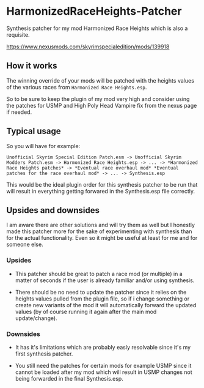 # HarmonizedRaceHeights-Patcher
Synthesis patcher for my mod Harmonized Race Heights which is also a requisite.

https://www.nexusmods.com/skyrimspecialedition/mods/139918

## How it works
The winning override of your mods will be patched with the heights values of the various races from `Harmonized Race Heights.esp`.

So to be sure to keep the plugin of my mod very high and consider using the patches for USMP and High Poly Head Vampire fix from the nexus page if needed.

## Typical usage
So you will have for example:

`Unofficial Skyrim Special Edition Patch.esm -> Unofficial Skyrim Modders Patch.esm -> Harmonized Race Heights.esp -> ... -> *Harmonized Race Heights patches* -> *Eventual race overhaul mod* *Eventual patches for the race overhaul mod* -> ... -> Synthesis.esp`

This would be the ideal plugin order for this synthesis patcher to be run that will result in everything getting forwared in the Synthesis.esp file correctly.

## Upsides and downsides

I am aware there are other solutions and will try them as well but I honestly made this patcher more for the sake of experimenting with synthesis than for the actual functionality. Even so it might be useful at least for me and for someone else.

### Upsides

* This patcher should be great to patch a race mod (or multiple) in a matter of seconds if the user is already familiar and/or using synthesis.

* There should be no need to update the patcher since it relies on the heights values pulled from the plugin file, so if i change something or create new variants of the mod it will automatically forward the updated values (by of course running it again after the main mod update/change).

### Downsides

* It has it's limitations which are probably easly resolvable since it's my first synthesis patcher.

* You still need the patches for certain mods for example USMP since it cannot be loaded after my mod which will result in USMP changes not being forwarded in the final Synthesis.esp.
